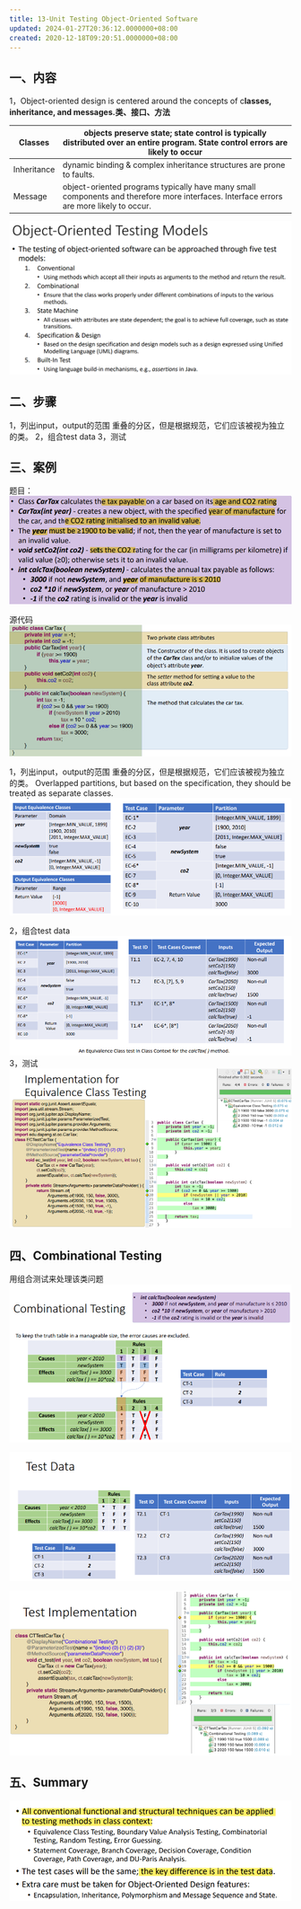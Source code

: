 ```yaml
---
title: 13-Unit Testing Object-Oriented Software
updated: 2024-01-27T20:36:12.0000000+08:00
created: 2020-12-18T09:20:51.0000000+08:00
---
```


## 一、内容

1，Object-oriented design is centered around the concepts of c**lasses,**
**inheritance, and messages.类、接口、方法**

| Classes     | objects preserve state; state control is typically distributed over an entire program. State control errors are likely to occur         |
|-------------|-----------------------------------------------------------------------------------------------------------------------------------------|
| Inheritance | dynamic binding & complex inheritance structures are prone to faults.                                                                   |
| Message     | object-oriented programs typically have many small components and therefore more interfaces. Interface errors are more likely to occur. |

![image1](../../assets/072dc6dd72684c1699652fc393c06121.png)

## 二、步骤

1，列出input，output的范围
重叠的分区，但是根据规范，它们应该被视为独立的类。
2，组合test data
3，测试

## 三、案例

题目：
![image2](../../assets/6397384fe72f4668a78be6d8e55dea33.png)

源代码
![image3](../../assets/42711ba30c134781831d7d294cafe6d6.png)

1，列出input，output的范围
重叠的分区，但是根据规范，它们应该被视为独立的类。
Overlapped partitions, but based on the specification, they should be treated as separate classes.
![image4](../../assets/6f920eb5bbb040f9a2bcf4d5c7816571.png)

2，组合test data
![image5](../../assets/b65b78dfc9d346f181e6d93116270916.png)
3，测试
![image6](../../assets/f07bd9e1d13a4896b4412e77573d37fd.png)

## 四、Combinational Testing

用组合测试来处理该类问题
![image7](../../assets/ed70f678760c4013a59ee17fd69676e9.png)

![image8](../../assets/d5612c41e1a8400ea12d01fd3fa7adc8.png)

![image9](../../assets/86ff4d2d64b94db285c861dbb01ca676.png)

## 五、Summary

![image10](../../assets/f4bc924bf9e84d1e88737e72a950f180.png)

